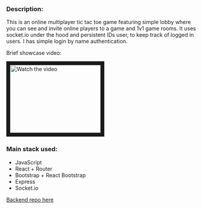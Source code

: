 ### Description:

This is an online multiplayer tic tac toe game featuring simple lobby where you can see and invite online players to a game and 1v1 game rooms. It uses socket.io under the hood and persistent IDs user, to keep track of logged in users. I has simple login by name authentication.

<p>Brief showcase video:</p>
<a href="http://www.youtube.com/watch?feature=player_embedded&v=kxB84MDeLLg" target="_blank">
 <img src="http://img.youtube.com/vi/kxB84MDeLLg/hqdefault.jpg" alt="Watch the video" width="240" height="180" border="10" />
</a>

### Main stack used:

- JavaScript
- React + Router
- Bootstrap + React Bootstrap
- Express
- Socket.io

[Backend repo here](https://github.com/Silverun/x_o-server)
